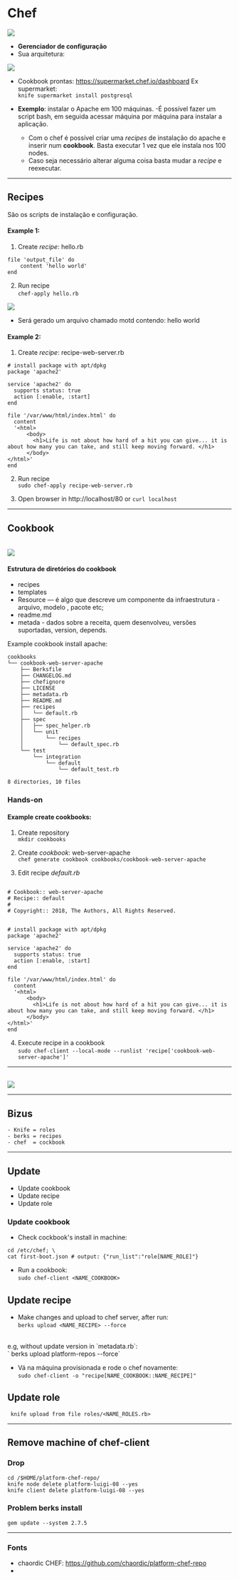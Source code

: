 # Chef

<img src="images/logo.png" />

- **Gerenciador de configuração**
-  Sua arquitetura:
<img src="images/chef_overview.svg" />
<br/>

- Cookbook prontas: https://supermarket.chef.io/dashboard
Ex supermarket:<br/>
`knife supermarket install postgresql`


- **Exemplo**: instalar o Apache em 100 máquinas.
  -É possível fazer um script bash, em seguida acessar máquina por máquina para instalar a aplicação.
    - Com o chef é possível criar uma _recipes_ de instalação do apache e inserir num **cookbook**. Basta executar 1 vez que ele instala nos 100 nodes.
    - Caso seja necessário alterar alguma coisa basta mudar a _recipe_ e reexecutar.

---

## Recipes
São os scripts de instalação e configuração.


#### Example 1:
1. Create _recipe_: hello.rb
```
file 'output_file' do 
	content 'hello world'
end
```

2. Run recipe<br/>
`chef-apply hello.rb`
<img src="images/recipe_hello.png" />

- Será gerado um arquivo chamado motd contendo: hello world

#### Example 2:

1. Create _recipe_: recipe-web-server.rb
```
# install package with apt/dpkg
package 'apache2'

service 'apache2' do
  supports status: true
  action [:enable, :start]
end

file '/var/www/html/index.html' do
  content 
  '<html>
	  <body>
	  	<h1>Life is not about how hard of a hit you can give... it is about how many you can take, and still keep moving forward. </h1>
	  </body>
</html>'
end
```
2. Run recipe<br/>
`sudo chef-apply recipe-web-server.rb`

3. Open browser in http://localhost/80 or `curl localhost`

---

## Cookbook
<br/>
<img src="images/chef-configuration.jpg" />

#### Estrutura de diretórios do cookbook
- recipes
- templates
- Resource — é algo que descreve um componente da infraestrutura - arquivo, modelo , pacote etc;
- readme.md
- metada - dados sobre a receita, quem desenvolveu, versões suportadas, version, depends.

Example cookbook install apache:<br/>
```
cookbooks
└── cookbook-web-server-apache
    ├── Berksfile
    ├── CHANGELOG.md
    ├── chefignore
    ├── LICENSE
    ├── metadata.rb
    ├── README.md
    ├── recipes
    │   └── default.rb
    ├── spec
    │   ├── spec_helper.rb
    │   └── unit
    │       └── recipes
    │           └── default_spec.rb
    └── test
        └── integration
            └── default
                └── default_test.rb

8 directories, 10 files

```

### Hands-on

#### Example create cookbooks:
1. Create repository<br/>
`mkdir cookbooks`

2. Create _cookbook_: web-server-apache<br/>
`chef generate cookbook cookbooks/cookbook-web-server-apache`

3. Edit recipe _default.rb_<br/>
```

# Cookbook:: web-server-apache
# Recipe:: default
#
# Copyright:: 2018, The Authors, All Rights Reserved.


# install package with apt/dpkg
package 'apache2'

service 'apache2' do
  supports status: true
  action [:enable, :start]
end

file '/var/www/html/index.html' do
  content 
  '<html>
	  <body>
	  	<h1>Life is not about how hard of a hit you can give... it is about how many you can take, and still keep moving forward. </h1>
	  </body>
</html>'
end
```
4. Execute recipe in a cookbook<br/>
`sudo chef-client --local-mode --runlist 'recipe['cookbook-web-server-apache']'`

---



<br/>

<img src="images/arq.png" />


---
## Bizus

```
- Knife = roles
- berks = recipes
- chef  = cockbook
```

---
## Update
- Update cookbook
- Update recipe
- Update role


### Update cookbook

- Check cockbook's install in machine:<br/>
```
cd /etc/chef; \
cat first-boot.json	# output: {"run_list":"role[NAME_ROLE]"}
```

- Run a cookbook:<br/>
`sudo chef-client <NAME_COOKBOOK>`

## Update recipe

- Make changes and upload to chef server, after run:<br/>
`berks upload <NAME_RECIPE> --force`
<br/>
e.g, without update version in `metadata.rb`:<br/>
` berks upload platform-repos --force`

- Vá na máquina provisionada e rode o chef novamente:<br/>
`sudo chef-client -o "recipe[NAME_COOKBOOK::NAME_RECIPE]"`

## Update role
` knife upload from file roles/<NAME_ROLES.rb>`

---
## Remove machine of chef-client

### Drop 
```
cd /$HOME/platform-chef-repo/
knife node delete platform-luigi-08 --yes
knife client delete platform-luigi-08 --yes
```


### Problem berks install
`gem update --system 2.7.5`


---
### Fonts
- chaordic CHEF: https://github.com/chaordic/platform-chef-repo
- 
